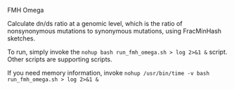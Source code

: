 FMH Omega

Calculate dn/ds ratio at a genomic level, which is the ratio of nonsynonymous mutations to synonymous mutations, using FracMinHash sketches.

To run, simply invoke the `nohup bash run_fmh_omega.sh > log 2>&1 &` script. Other scripts are supporting scripts.

If you need memory information, invoke `nohup /usr/bin/time -v bash run_fmh_omega.sh > log 2>&1 &`
